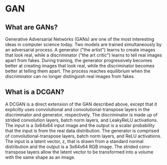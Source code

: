 # GAN
## What are GANs?
Generative Adversarial Networks (GANs) are one of the most interesting ideas in computer science today. 
Two models are trained simultaneously by an adversarial process. 
A generator ("the artist") learns to create images that look real, while a discriminator ("the art critic") learns to tell real images apart from fakes.
During training, the generator progressively becomes better at creating images that look real, while the discriminator becomes better at telling them apart. 
The process reaches equilibrium when the discriminator can no longer distinguish real images from fakes.
## What is a DCGAN?
A DCGAN is a direct extension of the GAN described above, except that it explicitly uses convolutional and convolutional-transpose layers in the discriminator and generator, respectively. 
The discriminator is made up of strided convolution layers, batch norm layers, and LeakyReLU activations. 
The input is a 3x64x64 input image and the output is a scalar probability that the input is from the real data distribution. 
The generator is comprised of convolutional-transpose layers, batch norm layers, and ReLU activations.
The input is a latent vector, z, that is drawn from a standard normal distribution and the output is a 3x64x64 RGB image.
The strided conv-transpose layers allow the latent vector to be transformed into a volume with the same shape as an image. 
